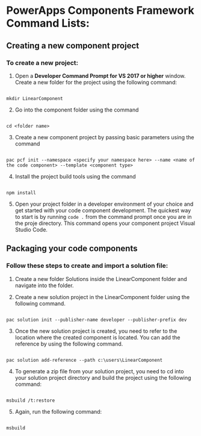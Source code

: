 
# PowerApps Components Framework Command Lists:

  

## Creating a new component project

  

### To create a new project:

  

1. Open a **Developer Command Prompt for VS 2017 or higher** window. Create a new folder for the project using the following command:

  

```

mkdir LinearComponent

```

  

2. Go into the component folder using the command

  

```

cd <folder name>

```

  

3. Create a new component project by passing basic parameters using the command

  

```

pac pcf init --namespace <specify your namespace here> --name <name of the code component> --template <component type>

```

  

4. Install the project build tools using the command

  

```

npm install

```

  

5. Open your project folder in a developer environment of your choice and get started with your code component development. The quickest way to start is by running `code .` from the command prompt once you are in the proje directory. This command opens your component project Visual Studio Code.

  

## Packaging your code components

  

### Follow these steps to create and import a solution file:

  

1. Create a new folder Solutions inside the LinearComponent folder and navigate into the folder.

  

2. Create a new solution project in the LinearComponent folder using the following command.

  

```

pac solution init --publisher-name developer --publisher-prefix dev

```

  

3. Once the new solution project is created, you need to refer to the location where the created component is located. You can add the reference by using the following command.

  

```

pac solution add-reference --path c:\users\LinearComponent

```

  

4. To generate a zip file from your solution project, you need to cd into your solution project directory and build the project using the following command:

  

```

msbuild /t:restore

```

  

5. Again, run the following command:

  

```

msbuild

```
